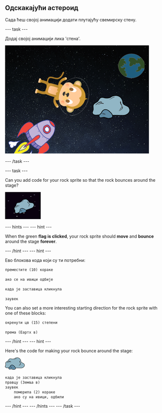 ## Одскакајући астероид

Сада ћеш својој анимацији додати плутајућу свемирску стену.

\--- task \---

Додај својој анимацији лика 'стена'.

![Додавање лика стене](images/space-rock-sprite.png)

\--- /task \---

\--- task \---

Can you add code for your rock sprite so that the rock bounces around the stage?

![Тестирање одскакајуће стене](images/space-bounce-test.png)

\--- hints \--- \--- hint \---

When the green **flag is clicked**, your rock sprite should **move** and **bounce** around the stage **forever**.

\--- /hint \--- \--- hint \---

Ево блокова кода који су ти потребни:

```blocks3
преместите (10) кораке

ако се на ивици одбије

када је заставица кликнула

заувек
```

You can also set a more interesting starting direction for the rock sprite with one of these blocks:

```blocks3
окренути цв (15) степени

према (Еартх в)
```

\--- /hint \--- \--- hint \---

Here's the code for making your rock bounce around the stage:

![Лик стене](images/sprite-rock.png)

```blocks3
када је заставица кликнула
правцу (Земља в)
заувек
    померила (2) кораке
    ако су на ивици, одбили
```

\--- /hint \--- \--- /hints \--- \--- /task \---
